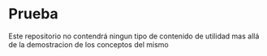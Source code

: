 # Prueba
Este repositorio no contendrá ningun tipo de contenido de utilidad mas allá de la demostracion de los conceptos del mismo
